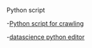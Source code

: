 
Python script

-[Python script for crawling](http://blog.webhose.io/2015/08/16/dead-simple-for-devs-python-crawler-script-for-extracting-structured-data-from-any-almost-website-into-csv/)

-[datascience python editor](http://rodeo.yhat.com/)
